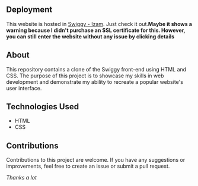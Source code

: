 ## Deployment
This website is hosted in [Swiggy - Izam](https://gregarious-crepe-46346c.netlify.app/). Just check it out.**Maybe it shows a warning because I didn't purchase an SSL certificate for this. However, you can still enter the website without any issue by clicking details**

## About
This repository contains a clone of the Swiggy front-end using HTML and CSS. The purpose of this project is to showcase my skills in web development and demonstrate my ability to recreate a popular website's user interface.

## Technologies Used
- HTML
- CSS

## Contributions
Contributions to this project are welcome. If you have any suggestions or improvements, feel free to create an issue or submit a pull request.

*Thanks a lot*
